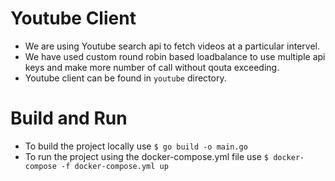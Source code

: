 # Youtube Client
- We are using Youtube search api to fetch videos at a particular intervel.
- We have used custom round robin based loadbalance to use multiple api keys and make more number of call without qouta exceeding.
- Youtube client can be found in `youtube` directory. <br>

# Build and Run
- To build the project locally use `$ go build -o main.go`
- To run the project using the docker-compose.yml file use `$ docker-compose -f docker-compose.yml up`